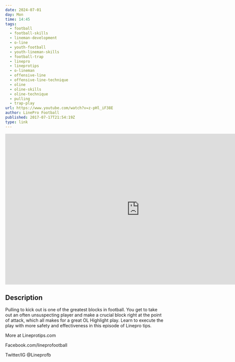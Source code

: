 ```yaml
---
date: 2024-07-01
day: Mon
time: 14:45
tags:
  - football
  - football-skills
  - lineman-development
  - o-line
  - youth-football
  - youth-lineman-skills
  - football-trap
  - linepro
  - lineprotips
  - o-lineman
  - offensive-line
  - offensive-line-technique
  - oline
  - oline-skills
  - oline-technique
  - pulling
  - trap-play
url: https://www.youtube.com/watch?v=z-pHl_iF38E
author: LinePro Football
published: 2017-07-17T21:54:19Z
type: link
---
```


<iframe width="854" height="480" src="https://www.youtube.com/embed/z-pHl_iF38E" frameborder="0" allowfullscreen></iframe>

## Description
Pulling to kick out is one of the greatest blocks in football. You get to take out an often unsuspecting player and make a crucial block right at the point of attack, which all makes for a great OL Highlight play. 
Learn to execute the play with more safety and effectiveness in this episode of Linepro tips. 

More at Lineprotips.com

Facebook.com/lineprofootball

Twitter/IG @Lineprofb